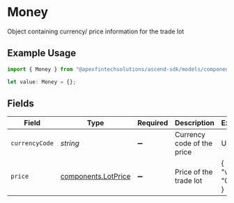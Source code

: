 # Money

Object containing currency/ price information for the trade lot

## Example Usage

```typescript
import { Money } from "@apexfintechsolutions/ascend-sdk/models/components";

let value: Money = {};
```

## Fields

| Field                                                      | Type                                                       | Required                                                   | Description                                                | Example                                                    |
| ---------------------------------------------------------- | ---------------------------------------------------------- | ---------------------------------------------------------- | ---------------------------------------------------------- | ---------------------------------------------------------- |
| `currencyCode`                                             | *string*                                                   | :heavy_minus_sign:                                         | Currency code of the price                                 | USD                                                        |
| `price`                                                    | [components.LotPrice](../../models/components/lotprice.md) | :heavy_minus_sign:                                         | Price of the trade lot                                     | {<br/>"value": "0.25"<br/>}                                |